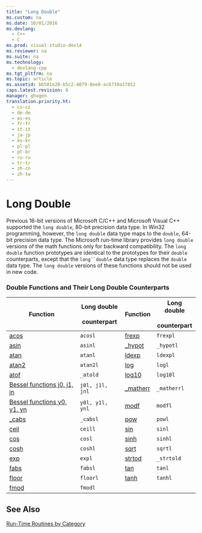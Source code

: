 ```yaml
---
title: "Long Double"
ms.custom: na
ms.date: 10/01/2016
ms.devlang: 
  - C++
  - C
ms.prod: visual-studio-dev14
ms.reviewer: na
ms.suite: na
ms.technology: 
  - devlang-cpp
ms.tgt_pltfrm: na
ms.topic: article
ms.assetid: bb581e20-b5c2-4079-8ee8-ac6739a37852
caps.latest.revision: 8
manager: ghogen
translation.priority.ht: 
  - cs-cz
  - de-de
  - es-es
  - fr-fr
  - it-it
  - ja-jp
  - ko-kr
  - pl-pl
  - pt-br
  - ru-ru
  - tr-tr
  - zh-cn
  - zh-tw
---
```

# Long Double
Previous 16-bit versions of Microsoft C/C++ and Microsoft Visual C++ supported the `long double`, 80-bit precision data type. In Win32 programming, however, the `long double` data type maps to the `double`, 64-bit precision data type. The Microsoft run-time library provides `long double` versions of the math functions only for backward compatibility. The `long double` function prototypes are identical to the prototypes for their `double` counterparts, except that the `long``double` data type replaces the `double` data type. The `long double` versions of these functions should not be used in new code.  
  
### Double Functions and Their Long Double Counterparts  
  
|Function|Long double<br /><br /> counterpart|Function|Long double<br /><br /> counterpart|  
|--------------|---------------------------------|--------------|---------------------------------|  
|[acos](../Topic/acos,%20acosf,%20acosl.md)|`acosl`|[frexp](../Topic/frexp.md)|`frexpl`|  
|[asin](../Topic/asin,%20asinf,%20asinl.md)|`asinl`|[_hypot](../Topic/hypot,%20hypotf,%20hypotl,%20_hypot,%20_hypotf,%20_hypotl.md)|`_hypotl`|  
|[atan](../Topic/atan,%20atanf,%20atanl,%20atan2,%20atan2f,%20atan2l.md)|`atanl`|[ldexp](../Topic/ldexp.md)|`ldexpl`|  
|[atan2](../Topic/atan,%20atanf,%20atanl,%20atan2,%20atan2f,%20atan2l.md)|`atan2l`|[log](../Topic/log,%20logf,%20log10,%20log10f.md)|`logl`|  
|[atof](../Topic/atof,%20_atof_l,%20_wtof,%20_wtof_l.md)|`_atold`|[log10](../Topic/log,%20logf,%20log10,%20log10f.md)|`log10l`|  
|[Bessel functions j0, j1, jn](../VS_not_in_toc/Bessel-Functions--_j0--_j1--_jn.md)|`j0l, j1l, jnl`|[_matherr](../Topic/_matherr.md)|`_matherrl`|  
|[Bessel functions y0, y1, yn](../Topic/Bessel%20Functions:%20_y0,%20_y1,%20_yn.md)|`y0l, y1l, ynl`|[modf](../Topic/modf,%20modff,%20modfl.md)|`modfl`|  
|[_cabs](../Topic/_cabs.md)|`_cabsl`|[pow](../Topic/pow,%20powf,%20powl.md)|`powl`|  
|[ceil](../Topic/ceil,%20ceilf,%20ceill.md)|`ceill`|[sin](../Topic/sin,%20sinf,%20sinl,%20sinh,%20sinhf,%20sinhl.md)|`sinl`|  
|[cos](../Topic/cos,%20cosf,%20cosl,%20cosh,%20coshf,%20coshl.md)|`cosl`|[sinh](../Topic/sin,%20sinf,%20sinl,%20sinh,%20sinhf,%20sinhl.md)|`sinhl`|  
|[cosh](../Topic/cos,%20cosf,%20cosl,%20cosh,%20coshf,%20coshl.md)|`coshl`|[sqrt](../Topic/sqrt,%20sqrtf,%20sqrtl.md)|`sqrtl`|  
|[exp](../Topic/exp,%20expf.md)|`expl`|[strtod](../Topic/strtod,%20_strtod_l,%20wcstod,%20_wcstod_l.md)|`_strtold`|  
|[fabs](../Topic/fabs,%20fabsf,%20fabsl.md)|`fabsl`|[tan](../Topic/tan,%20tanf,%20tanl,%20tanh,%20tanhf,%20tanhl.md)|`tanl`|  
|[floor](../Topic/floor,%20floorf,%20floorl.md)|`floorl`|[tanh](../Topic/tan,%20tanf,%20tanl,%20tanh,%20tanhf,%20tanhl.md)|`tanhl`|  
|[fmod](../Topic/fmod,%20fmodf.md)|`fmodl`|||  
  
## See Also  
 [Run-Time Routines by Category](../Topic/Run-Time%20Routines%20by%20Category.md)